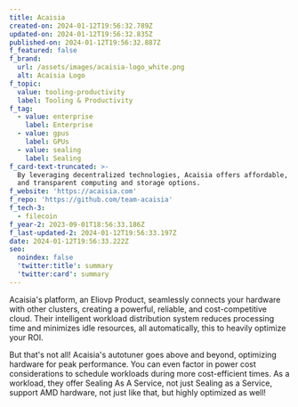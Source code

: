 ```yaml
---
title: Acaisia
created-on: 2024-01-12T19:56:32.789Z
updated-on: 2024-01-12T19:56:32.835Z
published-on: 2024-01-12T19:56:32.887Z
f_featured: false
f_brand:
  url: /assets/images/acaisia-logo_white.png
  alt: Acaisia Logo
f_topic:
  value: tooling-productivity
  label: Tooling & Productivity
f_tag:
  - value: enterprise
    label: Enterprise
  - value: gpus
    label: GPUs
  - value: sealing
    label: Sealing
f_card-text-truncated: >-
  By leveraging decentralized technologies, Acaisia offers affordable, secure,
  and transparent computing and storage options.
f_website: 'https://acaisia.com'
f_repo: 'https://github.com/team-acaisia'
f_tech-3:
  - filecoin
f_year-2: 2023-09-01T18:56:33.186Z
f_last-updated-2: 2024-01-12T19:56:33.197Z
date: 2024-01-12T19:56:33.222Z
seo:
  noindex: false
  'twitter:title': summary
  'twitter:card': summary
---
```

Acaisia's platform, an Eliovp Product, seamlessly connects your hardware with other clusters, creating a powerful, reliable, and cost-competitive cloud. Their intelligent workload distribution system reduces processing time and minimizes idle resources, all automatically, this to heavily optimize your ROI.

But that's not all! Acaisia's autotuner goes above and beyond, optimizing hardware for peak performance. You can even factor in power cost considerations to schedule workloads during more cost-efficient times. As a workload, they offer Sealing As A Service, not just Sealing as a Service, support AMD hardware, not just like that, but highly optimized as well!
